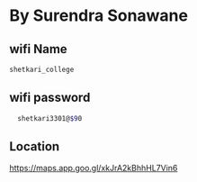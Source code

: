By Surendra Sonawane 
===========


wifi Name 
----------------
  ```bash
shetkari_college 
```

wifi password 
----------------


```bash
  shetkari3301@$90
```


Location 
----------------
https://maps.app.goo.gl/xkJrA2kBhhHL7Vin6

 

